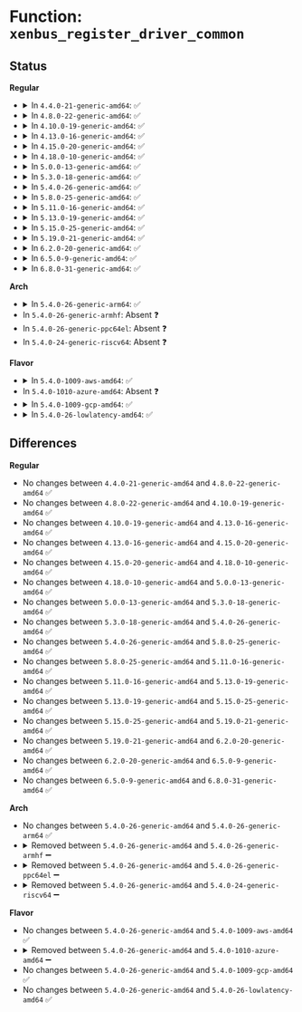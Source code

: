 # Function: <code>xenbus_register_driver_common</code>

## Status
<b>Regular</b>
<ul>
<li>
<details>
<summary>In <code>4.4.0-21-generic-amd64</code>: ✅</summary>

```c
int xenbus_register_driver_common(struct xenbus_driver * drv, struct xen_bus_type * bus, struct module * owner, const char * mod_name)
```

```json
{
  "name": "xenbus_register_driver_common",
  "collision_type": "Unique Global",
  "inline_type": "No",
  "funcs": [
    {
      "addr": 18446744071583887120,
      "name": "xenbus_register_driver_common",
      "external": true,
      "loc": "drivers/xen/xenbus/xenbus_probe.c:300",
      "file": "drivers/xen/xenbus/xenbus_probe.c",
      "inline": "seen, unknown",
      "caller_inline": [],
      "caller_func": [
        "drivers/xen/xenbus/xenbus_probe_backend.c:__xenbus_register_backend",
        "drivers/xen/xenbus/xenbus_probe_frontend.c:__xenbus_register_frontend"
      ]
    }
  ],
  "symbols": [
    {
      "addr": 18446744071583887120,
      "name": "xenbus_register_driver_common",
      "section": ".text",
      "bind": "STB_GLOBAL",
      "size": 54
    }
  ]
}
```
</details>
</li>
<li>
<details>
<summary>In <code>4.8.0-22-generic-amd64</code>: ✅</summary>

```c
int xenbus_register_driver_common(struct xenbus_driver * drv, struct xen_bus_type * bus, struct module * owner, const char * mod_name)
```

```json
{
  "name": "xenbus_register_driver_common",
  "collision_type": "Unique Global",
  "inline_type": "No",
  "funcs": [
    {
      "addr": 18446744071584217872,
      "name": "xenbus_register_driver_common",
      "external": true,
      "loc": "drivers/xen/xenbus/xenbus_probe.c:300",
      "file": "drivers/xen/xenbus/xenbus_probe.c",
      "inline": "seen, unknown",
      "caller_inline": [],
      "caller_func": [
        "drivers/xen/xenbus/xenbus_probe_backend.c:__xenbus_register_backend",
        "drivers/xen/xenbus/xenbus_probe_frontend.c:__xenbus_register_frontend"
      ]
    }
  ],
  "symbols": [
    {
      "addr": 18446744071584217872,
      "name": "xenbus_register_driver_common",
      "section": ".text",
      "bind": "STB_GLOBAL",
      "size": 54
    }
  ]
}
```
</details>
</li>
<li>
<details>
<summary>In <code>4.10.0-19-generic-amd64</code>: ✅</summary>

```c
int xenbus_register_driver_common(struct xenbus_driver * drv, struct xen_bus_type * bus, struct module * owner, const char * mod_name)
```

```json
{
  "name": "xenbus_register_driver_common",
  "collision_type": "Unique Global",
  "inline_type": "No",
  "funcs": [
    {
      "addr": 18446744071584399296,
      "name": "xenbus_register_driver_common",
      "external": true,
      "loc": "drivers/xen/xenbus/xenbus_probe.c:300",
      "file": "drivers/xen/xenbus/xenbus_probe.c",
      "inline": "seen, unknown",
      "caller_inline": [],
      "caller_func": [
        "drivers/xen/xenbus/xenbus_probe_backend.c:__xenbus_register_backend",
        "drivers/xen/xenbus/xenbus_probe_frontend.c:__xenbus_register_frontend"
      ]
    }
  ],
  "symbols": [
    {
      "addr": 18446744071584399296,
      "name": "xenbus_register_driver_common",
      "section": ".text",
      "bind": "STB_GLOBAL",
      "size": 54
    }
  ]
}
```
</details>
</li>
<li>
<details>
<summary>In <code>4.13.0-16-generic-amd64</code>: ✅</summary>

```c
int xenbus_register_driver_common(struct xenbus_driver * drv, struct xen_bus_type * bus, struct module * owner, const char * mod_name)
```

```json
{
  "name": "xenbus_register_driver_common",
  "collision_type": "Unique Global",
  "inline_type": "No",
  "funcs": [
    {
      "addr": 18446744071584481808,
      "name": "xenbus_register_driver_common",
      "external": true,
      "loc": "drivers/xen/xenbus/xenbus_probe.c:296",
      "file": "drivers/xen/xenbus/xenbus_probe.c",
      "inline": "seen, unknown",
      "caller_inline": [],
      "caller_func": [
        "drivers/xen/xenbus/xenbus_probe_backend.c:__xenbus_register_backend",
        "drivers/xen/xenbus/xenbus_probe_frontend.c:__xenbus_register_frontend"
      ]
    }
  ],
  "symbols": [
    {
      "addr": 18446744071584481808,
      "name": "xenbus_register_driver_common",
      "section": ".text",
      "bind": "STB_GLOBAL",
      "size": 52
    }
  ]
}
```
</details>
</li>
<li>
<details>
<summary>In <code>4.15.0-20-generic-amd64</code>: ✅</summary>

```c
int xenbus_register_driver_common(struct xenbus_driver * drv, struct xen_bus_type * bus, struct module * owner, const char * mod_name)
```

```json
{
  "name": "xenbus_register_driver_common",
  "collision_type": "Unique Global",
  "inline_type": "No",
  "funcs": [
    {
      "addr": 18446744071584892080,
      "name": "xenbus_register_driver_common",
      "external": true,
      "loc": "drivers/xen/xenbus/xenbus_probe.c:296",
      "file": "drivers/xen/xenbus/xenbus_probe.c",
      "inline": "seen, unknown",
      "caller_inline": [],
      "caller_func": [
        "drivers/xen/xenbus/xenbus_probe_backend.c:__xenbus_register_backend",
        "drivers/xen/xenbus/xenbus_probe_frontend.c:__xenbus_register_frontend"
      ]
    }
  ],
  "symbols": [
    {
      "addr": 18446744071584892080,
      "name": "xenbus_register_driver_common",
      "section": ".text",
      "bind": "STB_GLOBAL",
      "size": 52
    }
  ]
}
```
</details>
</li>
<li>
<details>
<summary>In <code>4.18.0-10-generic-amd64</code>: ✅</summary>

```c
int xenbus_register_driver_common(struct xenbus_driver * drv, struct xen_bus_type * bus, struct module * owner, const char * mod_name)
```

```json
{
  "name": "xenbus_register_driver_common",
  "collision_type": "Unique Global",
  "inline_type": "No",
  "funcs": [
    {
      "addr": 18446744071585123136,
      "name": "xenbus_register_driver_common",
      "external": true,
      "loc": "drivers/xen/xenbus/xenbus_probe.c:296",
      "file": "drivers/xen/xenbus/xenbus_probe.c",
      "inline": "seen, unknown",
      "caller_inline": [],
      "caller_func": [
        "drivers/xen/xenbus/xenbus_probe_backend.c:__xenbus_register_backend",
        "drivers/xen/xenbus/xenbus_probe_frontend.c:__xenbus_register_frontend"
      ]
    }
  ],
  "symbols": [
    {
      "addr": 18446744071585123136,
      "name": "xenbus_register_driver_common",
      "section": ".text",
      "bind": "STB_GLOBAL",
      "size": 54
    }
  ]
}
```
</details>
</li>
<li>
<details>
<summary>In <code>5.0.0-13-generic-amd64</code>: ✅</summary>

```c
int xenbus_register_driver_common(struct xenbus_driver * drv, struct xen_bus_type * bus, struct module * owner, const char * mod_name)
```

```json
{
  "name": "xenbus_register_driver_common",
  "collision_type": "Unique Global",
  "inline_type": "No",
  "funcs": [
    {
      "addr": 18446744071585233904,
      "name": "xenbus_register_driver_common",
      "external": true,
      "loc": "drivers/xen/xenbus/xenbus_probe.c:296",
      "file": "drivers/xen/xenbus/xenbus_probe.c",
      "inline": "seen, unknown",
      "caller_inline": [],
      "caller_func": [
        "drivers/xen/xenbus/xenbus_probe_backend.c:__xenbus_register_backend",
        "drivers/xen/xenbus/xenbus_probe_frontend.c:__xenbus_register_frontend"
      ]
    }
  ],
  "symbols": [
    {
      "addr": 18446744071585233904,
      "name": "xenbus_register_driver_common",
      "section": ".text",
      "bind": "STB_GLOBAL",
      "size": 54
    }
  ]
}
```
</details>
</li>
<li>
<details>
<summary>In <code>5.3.0-18-generic-amd64</code>: ✅</summary>

```c
int xenbus_register_driver_common(struct xenbus_driver * drv, struct xen_bus_type * bus, struct module * owner, const char * mod_name)
```

```json
{
  "name": "xenbus_register_driver_common",
  "collision_type": "Unique Global",
  "inline_type": "No",
  "funcs": [
    {
      "addr": 18446744071585446048,
      "name": "xenbus_register_driver_common",
      "external": true,
      "loc": "drivers/xen/xenbus/xenbus_probe.c:296",
      "file": "drivers/xen/xenbus/xenbus_probe.c",
      "inline": "seen, unknown",
      "caller_inline": [],
      "caller_func": [
        "drivers/xen/xenbus/xenbus_probe_backend.c:__xenbus_register_backend",
        "drivers/xen/xenbus/xenbus_probe_frontend.c:__xenbus_register_frontend"
      ]
    }
  ],
  "symbols": [
    {
      "addr": 18446744071585446048,
      "name": "xenbus_register_driver_common",
      "section": ".text",
      "bind": "STB_GLOBAL",
      "size": 54
    }
  ]
}
```
</details>
</li>
<li>
<details>
<summary>In <code>5.4.0-26-generic-amd64</code>: ✅</summary>

```c
int xenbus_register_driver_common(struct xenbus_driver * drv, struct xen_bus_type * bus, struct module * owner, const char * mod_name)
```

```json
{
  "name": "xenbus_register_driver_common",
  "collision_type": "Unique Global",
  "inline_type": "No",
  "funcs": [
    {
      "addr": 18446744071585586480,
      "name": "xenbus_register_driver_common",
      "external": true,
      "loc": "drivers/xen/xenbus/xenbus_probe.c:296",
      "file": "drivers/xen/xenbus/xenbus_probe.c",
      "inline": "seen, unknown",
      "caller_inline": [],
      "caller_func": [
        "drivers/xen/xenbus/xenbus_probe_backend.c:__xenbus_register_backend",
        "drivers/xen/xenbus/xenbus_probe_frontend.c:__xenbus_register_frontend"
      ]
    }
  ],
  "symbols": [
    {
      "addr": 18446744071585586480,
      "name": "xenbus_register_driver_common",
      "section": ".text",
      "bind": "STB_GLOBAL",
      "size": 54
    }
  ]
}
```
</details>
</li>
<li>
<details>
<summary>In <code>5.8.0-25-generic-amd64</code>: ✅</summary>

```c
int xenbus_register_driver_common(struct xenbus_driver * drv, struct xen_bus_type * bus, struct module * owner, const char * mod_name)
```

```json
{
  "name": "xenbus_register_driver_common",
  "collision_type": "Unique Global",
  "inline_type": "No",
  "funcs": [
    {
      "addr": 18446744071586307808,
      "name": "xenbus_register_driver_common",
      "external": true,
      "loc": "drivers/xen/xenbus/xenbus_probe.c:297",
      "file": "drivers/xen/xenbus/xenbus_probe.c",
      "inline": "seen, unknown",
      "caller_inline": [],
      "caller_func": [
        "drivers/xen/xenbus/xenbus_probe_backend.c:__xenbus_register_backend",
        "drivers/xen/xenbus/xenbus_probe_frontend.c:__xenbus_register_frontend"
      ]
    }
  ],
  "symbols": [
    {
      "addr": 18446744071586307808,
      "name": "xenbus_register_driver_common",
      "section": ".text",
      "bind": "STB_GLOBAL",
      "size": 54
    }
  ]
}
```
</details>
</li>
<li>
<details>
<summary>In <code>5.11.0-16-generic-amd64</code>: ✅</summary>

```c
int xenbus_register_driver_common(struct xenbus_driver * drv, struct xen_bus_type * bus, struct module * owner, const char * mod_name)
```

```json
{
  "name": "xenbus_register_driver_common",
  "collision_type": "Unique Global",
  "inline_type": "No",
  "funcs": [
    {
      "addr": 18446744071586426448,
      "name": "xenbus_register_driver_common",
      "external": true,
      "loc": "drivers/xen/xenbus/xenbus_probe.c:298",
      "file": "drivers/xen/xenbus/xenbus_probe.c",
      "inline": "seen, unknown",
      "caller_inline": [],
      "caller_func": [
        "drivers/xen/xenbus/xenbus_probe_backend.c:__xenbus_register_backend",
        "drivers/xen/xenbus/xenbus_probe_frontend.c:__xenbus_register_frontend"
      ]
    }
  ],
  "symbols": [
    {
      "addr": 18446744071586426448,
      "name": "xenbus_register_driver_common",
      "section": ".text",
      "bind": "STB_GLOBAL",
      "size": 54
    }
  ]
}
```
</details>
</li>
<li>
<details>
<summary>In <code>5.13.0-19-generic-amd64</code>: ✅</summary>

```c
int xenbus_register_driver_common(struct xenbus_driver * drv, struct xen_bus_type * bus, struct module * owner, const char * mod_name)
```

```json
{
  "name": "xenbus_register_driver_common",
  "collision_type": "Unique Global",
  "inline_type": "No",
  "funcs": [
    {
      "addr": 18446744071586310752,
      "name": "xenbus_register_driver_common",
      "external": true,
      "loc": "drivers/xen/xenbus/xenbus_probe.c:364",
      "file": "drivers/xen/xenbus/xenbus_probe.c",
      "inline": "seen, unknown",
      "caller_inline": [],
      "caller_func": [
        "drivers/xen/xenbus/xenbus_probe_backend.c:__xenbus_register_backend",
        "drivers/xen/xenbus/xenbus_probe_frontend.c:__xenbus_register_frontend"
      ]
    }
  ],
  "symbols": [
    {
      "addr": 18446744071586310752,
      "name": "xenbus_register_driver_common",
      "section": ".text",
      "bind": "STB_GLOBAL",
      "size": 54
    }
  ]
}
```
</details>
</li>
<li>
<details>
<summary>In <code>5.15.0-25-generic-amd64</code>: ✅</summary>

```c
int xenbus_register_driver_common(struct xenbus_driver * drv, struct xen_bus_type * bus, struct module * owner, const char * mod_name)
```

```json
{
  "name": "xenbus_register_driver_common",
  "collision_type": "Unique Global",
  "inline_type": "No",
  "funcs": [
    {
      "addr": 18446744071586830352,
      "name": "xenbus_register_driver_common",
      "external": true,
      "loc": "drivers/xen/xenbus/xenbus_probe.c:361",
      "file": "drivers/xen/xenbus/xenbus_probe.c",
      "inline": "seen, unknown",
      "caller_inline": [],
      "caller_func": [
        "drivers/xen/xenbus/xenbus_probe_backend.c:__xenbus_register_backend",
        "drivers/xen/xenbus/xenbus_probe_frontend.c:__xenbus_register_frontend"
      ]
    }
  ],
  "symbols": [
    {
      "addr": 18446744071586830352,
      "name": "xenbus_register_driver_common",
      "section": ".text",
      "bind": "STB_GLOBAL",
      "size": 54
    }
  ]
}
```
</details>
</li>
<li>
<details>
<summary>In <code>5.19.0-21-generic-amd64</code>: ✅</summary>

```c
int xenbus_register_driver_common(struct xenbus_driver * drv, struct xen_bus_type * bus, struct module * owner, const char * mod_name)
```

```json
{
  "name": "xenbus_register_driver_common",
  "collision_type": "Unique Global",
  "inline_type": "No",
  "funcs": [
    {
      "addr": 18446744071588114272,
      "name": "xenbus_register_driver_common",
      "external": true,
      "loc": "drivers/xen/xenbus/xenbus_probe.c:362",
      "file": "drivers/xen/xenbus/xenbus_probe.c",
      "inline": "seen, unknown",
      "caller_inline": [],
      "caller_func": [
        "drivers/xen/xenbus/xenbus_probe_backend.c:__xenbus_register_backend",
        "drivers/xen/xenbus/xenbus_probe_frontend.c:__xenbus_register_frontend"
      ]
    }
  ],
  "symbols": [
    {
      "addr": 18446744071588114272,
      "name": "xenbus_register_driver_common",
      "section": ".text",
      "bind": "STB_GLOBAL",
      "size": 66
    }
  ]
}
```
</details>
</li>
<li>
<details>
<summary>In <code>6.2.0-20-generic-amd64</code>: ✅</summary>

```c
int xenbus_register_driver_common(struct xenbus_driver * drv, struct xen_bus_type * bus, struct module * owner, const char * mod_name)
```

```json
{
  "name": "xenbus_register_driver_common",
  "collision_type": "Unique Global",
  "inline_type": "No",
  "funcs": [
    {
      "addr": 18446744071589500368,
      "name": "xenbus_register_driver_common",
      "external": true,
      "loc": "drivers/xen/xenbus/xenbus_probe.c:362",
      "file": "drivers/xen/xenbus/xenbus_probe.c",
      "inline": "seen, unknown",
      "caller_inline": [],
      "caller_func": [
        "drivers/xen/xenbus/xenbus_probe_backend.c:__xenbus_register_backend",
        "drivers/xen/xenbus/xenbus_probe_frontend.c:__xenbus_register_frontend"
      ]
    }
  ],
  "symbols": [
    {
      "addr": 18446744071589500368,
      "name": "xenbus_register_driver_common",
      "section": ".text",
      "bind": "STB_GLOBAL",
      "size": 66
    }
  ]
}
```
</details>
</li>
<li>
<details>
<summary>In <code>6.5.0-9-generic-amd64</code>: ✅</summary>

```c
int xenbus_register_driver_common(struct xenbus_driver * drv, struct xen_bus_type * bus, struct module * owner, const char * mod_name)
```

```json
{
  "name": "xenbus_register_driver_common",
  "collision_type": "Unique Global",
  "inline_type": "No",
  "funcs": [
    {
      "addr": 18446744071589801168,
      "name": "xenbus_register_driver_common",
      "external": true,
      "loc": "drivers/xen/xenbus/xenbus_probe.c:362",
      "file": "drivers/xen/xenbus/xenbus_probe.c",
      "inline": "seen, unknown",
      "caller_inline": [],
      "caller_func": [
        "drivers/xen/xenbus/xenbus_probe_backend.c:__xenbus_register_backend",
        "drivers/xen/xenbus/xenbus_probe_frontend.c:__xenbus_register_frontend"
      ]
    }
  ],
  "symbols": [
    {
      "addr": 18446744071589801168,
      "name": "xenbus_register_driver_common",
      "section": ".text",
      "bind": "STB_GLOBAL",
      "size": 66
    }
  ]
}
```
</details>
</li>
<li>
<details>
<summary>In <code>6.8.0-31-generic-amd64</code>: ✅</summary>

```c
int xenbus_register_driver_common(struct xenbus_driver * drv, struct xen_bus_type * bus, struct module * owner, const char * mod_name)
```

```json
{
  "name": "xenbus_register_driver_common",
  "collision_type": "Unique Global",
  "inline_type": "No",
  "funcs": [
    {
      "addr": 18446744071590137392,
      "name": "xenbus_register_driver_common",
      "external": true,
      "loc": "drivers/xen/xenbus/xenbus_probe.c:362",
      "file": "drivers/xen/xenbus/xenbus_probe.c",
      "inline": "seen, unknown",
      "caller_inline": [],
      "caller_func": [
        "drivers/xen/xenbus/xenbus_probe_backend.c:__xenbus_register_backend",
        "drivers/xen/xenbus/xenbus_probe_frontend.c:__xenbus_register_frontend"
      ]
    }
  ],
  "symbols": [
    {
      "addr": 18446744071590137392,
      "name": "xenbus_register_driver_common",
      "section": ".text",
      "bind": "STB_GLOBAL",
      "size": 66
    }
  ]
}
```
</details>
</li>
</ul>
<b>Arch</b>
<ul>
<li>
<details>
<summary>In <code>5.4.0-26-generic-arm64</code>: ✅</summary>

```c
int xenbus_register_driver_common(struct xenbus_driver * drv, struct xen_bus_type * bus, struct module * owner, const char * mod_name)
```

```json
{
  "name": "xenbus_register_driver_common",
  "collision_type": "Unique Global",
  "inline_type": "No",
  "funcs": [
    {
      "addr": 18446603336498251888,
      "name": "xenbus_register_driver_common",
      "external": true,
      "loc": "drivers/xen/xenbus/xenbus_probe.c:296",
      "file": "drivers/xen/xenbus/xenbus_probe.c",
      "inline": "seen, unknown",
      "caller_inline": [],
      "caller_func": [
        "drivers/xen/xenbus/xenbus_probe_backend.c:__xenbus_register_backend",
        "drivers/xen/xenbus/xenbus_probe_frontend.c:__xenbus_register_frontend"
      ]
    }
  ],
  "symbols": [
    {
      "addr": 18446603336498251888,
      "name": "xenbus_register_driver_common",
      "section": ".text",
      "bind": "STB_GLOBAL",
      "size": 92
    }
  ]
}
```
</details>
</li>
<li>
In <code>5.4.0-26-generic-armhf</code>: Absent ❓
</li>
<li>
In <code>5.4.0-26-generic-ppc64el</code>: Absent ❓
</li>
<li>
In <code>5.4.0-24-generic-riscv64</code>: Absent ❓
</li>
</ul>
<b>Flavor</b>
<ul>
<li>
<details>
<summary>In <code>5.4.0-1009-aws-amd64</code>: ✅</summary>

```c
int xenbus_register_driver_common(struct xenbus_driver * drv, struct xen_bus_type * bus, struct module * owner, const char * mod_name)
```

```json
{
  "name": "xenbus_register_driver_common",
  "collision_type": "Unique Global",
  "inline_type": "No",
  "funcs": [
    {
      "addr": 18446744071585348416,
      "name": "xenbus_register_driver_common",
      "external": true,
      "loc": "drivers/xen/xenbus/xenbus_probe.c:297",
      "file": "drivers/xen/xenbus/xenbus_probe.c",
      "inline": "seen, unknown",
      "caller_inline": [],
      "caller_func": [
        "drivers/xen/xenbus/xenbus_probe_backend.c:__xenbus_register_backend",
        "drivers/xen/xenbus/xenbus_probe_frontend.c:__xenbus_register_frontend"
      ]
    }
  ],
  "symbols": [
    {
      "addr": 18446744071585348416,
      "name": "xenbus_register_driver_common",
      "section": ".text",
      "bind": "STB_GLOBAL",
      "size": 54
    }
  ]
}
```
</details>
</li>
<li>
In <code>5.4.0-1010-azure-amd64</code>: Absent ❓
</li>
<li>
<details>
<summary>In <code>5.4.0-1009-gcp-amd64</code>: ✅</summary>

```c
int xenbus_register_driver_common(struct xenbus_driver * drv, struct xen_bus_type * bus, struct module * owner, const char * mod_name)
```

```json
{
  "name": "xenbus_register_driver_common",
  "collision_type": "Unique Global",
  "inline_type": "No",
  "funcs": [
    {
      "addr": 18446744071585536880,
      "name": "xenbus_register_driver_common",
      "external": true,
      "loc": "drivers/xen/xenbus/xenbus_probe.c:296",
      "file": "drivers/xen/xenbus/xenbus_probe.c",
      "inline": "seen, unknown",
      "caller_inline": [],
      "caller_func": [
        "drivers/xen/xenbus/xenbus_probe_backend.c:__xenbus_register_backend",
        "drivers/xen/xenbus/xenbus_probe_frontend.c:__xenbus_register_frontend"
      ]
    }
  ],
  "symbols": [
    {
      "addr": 18446744071585536880,
      "name": "xenbus_register_driver_common",
      "section": ".text",
      "bind": "STB_GLOBAL",
      "size": 54
    }
  ]
}
```
</details>
</li>
<li>
<details>
<summary>In <code>5.4.0-26-lowlatency-amd64</code>: ✅</summary>

```c
int xenbus_register_driver_common(struct xenbus_driver * drv, struct xen_bus_type * bus, struct module * owner, const char * mod_name)
```

```json
{
  "name": "xenbus_register_driver_common",
  "collision_type": "Unique Global",
  "inline_type": "No",
  "funcs": [
    {
      "addr": 18446744071585644864,
      "name": "xenbus_register_driver_common",
      "external": true,
      "loc": "drivers/xen/xenbus/xenbus_probe.c:296",
      "file": "drivers/xen/xenbus/xenbus_probe.c",
      "inline": "seen, unknown",
      "caller_inline": [],
      "caller_func": [
        "drivers/xen/xenbus/xenbus_probe_backend.c:__xenbus_register_backend",
        "drivers/xen/xenbus/xenbus_probe_frontend.c:__xenbus_register_frontend"
      ]
    }
  ],
  "symbols": [
    {
      "addr": 18446744071585644864,
      "name": "xenbus_register_driver_common",
      "section": ".text",
      "bind": "STB_GLOBAL",
      "size": 54
    }
  ]
}
```
</details>
</li>
</ul>

## Differences
<b>Regular</b>
<ul>
<li>
No changes between <code>4.4.0-21-generic-amd64</code> and <code>4.8.0-22-generic-amd64</code> ✅
</li>
<li>
No changes between <code>4.8.0-22-generic-amd64</code> and <code>4.10.0-19-generic-amd64</code> ✅
</li>
<li>
No changes between <code>4.10.0-19-generic-amd64</code> and <code>4.13.0-16-generic-amd64</code> ✅
</li>
<li>
No changes between <code>4.13.0-16-generic-amd64</code> and <code>4.15.0-20-generic-amd64</code> ✅
</li>
<li>
No changes between <code>4.15.0-20-generic-amd64</code> and <code>4.18.0-10-generic-amd64</code> ✅
</li>
<li>
No changes between <code>4.18.0-10-generic-amd64</code> and <code>5.0.0-13-generic-amd64</code> ✅
</li>
<li>
No changes between <code>5.0.0-13-generic-amd64</code> and <code>5.3.0-18-generic-amd64</code> ✅
</li>
<li>
No changes between <code>5.3.0-18-generic-amd64</code> and <code>5.4.0-26-generic-amd64</code> ✅
</li>
<li>
No changes between <code>5.4.0-26-generic-amd64</code> and <code>5.8.0-25-generic-amd64</code> ✅
</li>
<li>
No changes between <code>5.8.0-25-generic-amd64</code> and <code>5.11.0-16-generic-amd64</code> ✅
</li>
<li>
No changes between <code>5.11.0-16-generic-amd64</code> and <code>5.13.0-19-generic-amd64</code> ✅
</li>
<li>
No changes between <code>5.13.0-19-generic-amd64</code> and <code>5.15.0-25-generic-amd64</code> ✅
</li>
<li>
No changes between <code>5.15.0-25-generic-amd64</code> and <code>5.19.0-21-generic-amd64</code> ✅
</li>
<li>
No changes between <code>5.19.0-21-generic-amd64</code> and <code>6.2.0-20-generic-amd64</code> ✅
</li>
<li>
No changes between <code>6.2.0-20-generic-amd64</code> and <code>6.5.0-9-generic-amd64</code> ✅
</li>
<li>
No changes between <code>6.5.0-9-generic-amd64</code> and <code>6.8.0-31-generic-amd64</code> ✅
</li>
</ul>
<b>Arch</b>
<ul>
<li>
No changes between <code>5.4.0-26-generic-amd64</code> and <code>5.4.0-26-generic-arm64</code> ✅
</li>
<li>
<details>
<summary>Removed between <code>5.4.0-26-generic-amd64</code> and <code>5.4.0-26-generic-armhf</code> ➖</summary>

```c
int xenbus_register_driver_common(struct xenbus_driver * drv, struct xen_bus_type * bus, struct module * owner, const char * mod_name)
```
</details>
</li>
<li>
<details>
<summary>Removed between <code>5.4.0-26-generic-amd64</code> and <code>5.4.0-26-generic-ppc64el</code> ➖</summary>

```c
int xenbus_register_driver_common(struct xenbus_driver * drv, struct xen_bus_type * bus, struct module * owner, const char * mod_name)
```
</details>
</li>
<li>
<details>
<summary>Removed between <code>5.4.0-26-generic-amd64</code> and <code>5.4.0-24-generic-riscv64</code> ➖</summary>

```c
int xenbus_register_driver_common(struct xenbus_driver * drv, struct xen_bus_type * bus, struct module * owner, const char * mod_name)
```
</details>
</li>
</ul>
<b>Flavor</b>
<ul>
<li>
No changes between <code>5.4.0-26-generic-amd64</code> and <code>5.4.0-1009-aws-amd64</code> ✅
</li>
<li>
<details>
<summary>Removed between <code>5.4.0-26-generic-amd64</code> and <code>5.4.0-1010-azure-amd64</code> ➖</summary>

```c
int xenbus_register_driver_common(struct xenbus_driver * drv, struct xen_bus_type * bus, struct module * owner, const char * mod_name)
```
</details>
</li>
<li>
No changes between <code>5.4.0-26-generic-amd64</code> and <code>5.4.0-1009-gcp-amd64</code> ✅
</li>
<li>
No changes between <code>5.4.0-26-generic-amd64</code> and <code>5.4.0-26-lowlatency-amd64</code> ✅
</li>
</ul>
